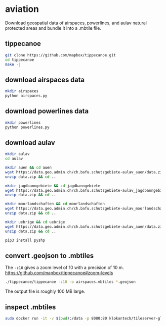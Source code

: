 # aviation
Download geospatial data of airspaces, powerlines, and aulav natural protected areas and bundle it into a .mbtile file.

## tippecanoe
```bash
git clone https://github.com/mapbox/tippecanoe.git
cd tippecanoe
make -j
```

## download airspaces data

```bash
mkdir airspaces
python airspaces.py
```

## download powerlines data

```bash
mkdir powerlines
python powerlines.py
```

## download aulav

```bash
mkdir aulav
cd aulav

mkdir auen && cd auen
wget https://data.geo.admin.ch/ch.bafu.schutzgebiete-aulav_auen/data.zip
unzip data.zip && cd ..

mkdir jagdbanngebiete && cd jagdbanngebiete
wget https://data.geo.admin.ch/ch.bafu.schutzgebiete-aulav_jagdbanngebiete/data.zip 
unzip data.zip && cd ..

mkdir moorlandschaften && cd moorlandschaften
wget https://data.geo.admin.ch/ch.bafu.schutzgebiete-aulav_moorlandschaften/data.zip
unzip data.zip && cd ..

mkdir uebrige && cd uebrige
wget https://data.geo.admin.ch/ch.bafu.schutzgebiete-aulav_auen/data.zip
unzip data.zip && cd ..
```

```bash
pip3 install pyshp
```

## convert .geojson to .mbtiles

The ```-z10``` gives a zoom level of 10 with a precision of 10 m. https://github.com/mapbox/tippecanoe#zoom-levels

```bash
./tippecanoe/tippecanoe -z10 -o airspaces.mbtiles *.geojson
```

The output file is roughly 100 MB large.

## inspect .mbtiles

```bash
sudo docker run -it -v $(pwd):/data -p 8080:80 klokantech/tileserver-gl airspaces.mbtiles
```
